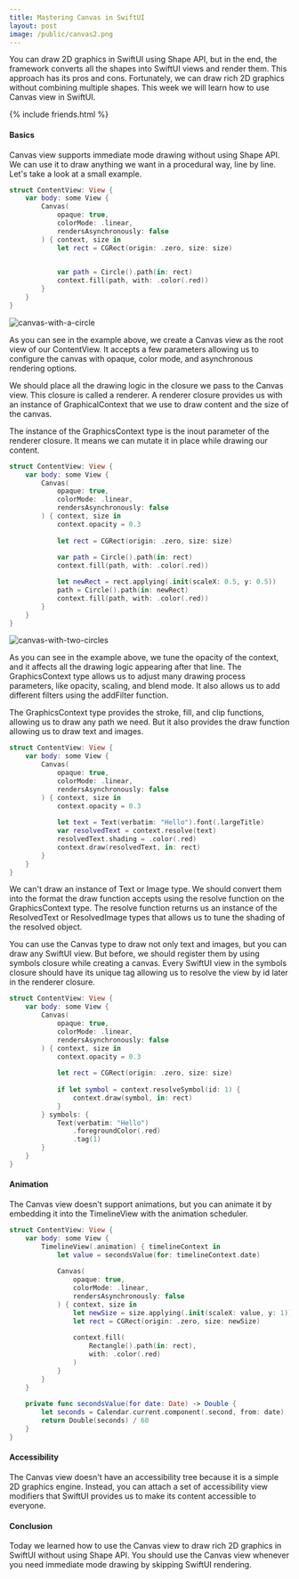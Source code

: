 ```yaml
---
title: Mastering Canvas in SwiftUI
layout: post
image: /public/canvas2.png
---
```


You can draw 2D graphics in SwiftUI using Shape API, but in the end, the framework converts all the shapes into SwiftUI views and render them. This approach has its pros and cons. Fortunately, we can draw rich 2D graphics without combining multiple shapes. This week we will learn how to use Canvas view in SwiftUI.

{% include friends.html %}

#### Basics
Canvas view supports immediate mode drawing without using Shape API. We can use it to draw anything we want in a procedural way, line by line. Let's take a look at a small example.

```swift
struct ContentView: View {
    var body: some View {
        Canvas(
            opaque: true,
            colorMode: .linear,
            rendersAsynchronously: false
        ) { context, size in
            let rect = CGRect(origin: .zero, size: size)
            

            var path = Circle().path(in: rect)
            context.fill(path, with: .color(.red))
        }
    }
}
```

![canvas-with-a-circle](/public/canvas1.png)

As you can see in the example above, we create a Canvas view as the root view of our ContentView. It accepts a few parameters allowing us to configure the canvas with opaque, color mode, and asynchronous rendering options.

We should place all the drawing logic in the closure we pass to the Canvas view. This closure is called a renderer. A renderer closure provides us with an instance of GraphicalContext that we use to draw content and the size of the canvas.

The instance of the GraphicsContext type is the inout parameter of the renderer closure. It means we can mutate it in place while drawing our content.

```swift
struct ContentView: View {
    var body: some View {
        Canvas(
            opaque: true,
            colorMode: .linear,
            rendersAsynchronously: false
        ) { context, size in
            context.opacity = 0.3
            
            let rect = CGRect(origin: .zero, size: size)
            
            var path = Circle().path(in: rect)
            context.fill(path, with: .color(.red))

            let newRect = rect.applying(.init(scaleX: 0.5, y: 0.5))
            path = Circle().path(in: newRect)
            context.fill(path, with: .color(.red))
        }
    }
}
```

![canvas-with-two-circles](/public/canvas2.png)

As you can see in the example above, we tune the opacity of the context, and it affects all the drawing logic appearing after that line. The GraphicsContext type allows us to adjust many drawing process parameters, like opacity, scaling, and blend mode. It also allows us to add different filters using the addFilter function.

The GraphicsContext type provides the stroke, fill, and clip functions, allowing us to draw any path we need. But it also provides the draw function allowing us to draw text and images.

```swift
struct ContentView: View {
    var body: some View {
        Canvas(
            opaque: true,
            colorMode: .linear,
            rendersAsynchronously: false
        ) { context, size in
            context.opacity = 0.3
  
            let text = Text(verbatim: "Hello").font(.largeTitle)
            var resolvedText = context.resolve(text)
            resolvedText.shading = .color(.red)
            context.draw(resolvedText, in: rect)
        }
    }
}
```

We can't draw an instance of Text or Image type. We should convert them into the format the draw function accepts using the resolve function on the GraphicsContext type. The resolve function returns us an instance of the ResolvedText or ResolvedImage types that allows us to tune the shading of the resolved object.

You can use the Canvas type to draw not only text and images, but you can draw any SwiftUI view. But before, we should register them by using symbols closure while creating a canvas. Every SwiftUI view in the symbols closure should have its unique tag allowing us to resolve the view by id later in the renderer closure.

```swift
struct ContentView: View {
    var body: some View {
        Canvas(
            opaque: true,
            colorMode: .linear,
            rendersAsynchronously: false
        ) { context, size in
            context.opacity = 0.3
            
            let rect = CGRect(origin: .zero, size: size)
            
            if let symbol = context.resolveSymbol(id: 1) {
                context.draw(symbol, in: rect)
            }
        } symbols: {
            Text(verbatim: "Hello")
                .foregroundColor(.red)
                .tag(1)
        }
    }
}
```

#### Animation
The Canvas view doesn't support animations, but you can animate it by embedding it into the TimelineView with the animation scheduler.

```swift
struct ContentView: View {
    var body: some View {
        TimelineView(.animation) { timelineContext in
            let value = secondsValue(for: timelineContext.date)
            
            Canvas(
                opaque: true,
                colorMode: .linear,
                rendersAsynchronously: false
            ) { context, size in
                let newSize = size.applying(.init(scaleX: value, y: 1))
                let rect = CGRect(origin: .zero, size: newSize)
                
                context.fill(
                    Rectangle().path(in: rect),
                    with: .color(.red)
                )
            }
        }
    }
    
    private func secondsValue(for date: Date) -> Double {
        let seconds = Calendar.current.component(.second, from: date)
        return Double(seconds) / 60
    }
}
```

#### Accessibility
The Canvas view doesn't have an accessibility tree because it is a simple 2D graphics engine. Instead, you can attach a set of accessibility view modifiers that SwiftUI provides us to make its content accessible to everyone.

#### Conclusion
Today we learned how to use the Canvas view to draw rich 2D graphics in SwiftUI without using Shape API. You should use the Canvas view whenever you need immediate mode drawing by skipping SwiftUI rendering.
